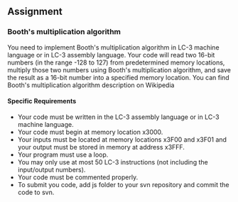 ## Assignment

### Booth's multiplication algorithm

You need to implement Booth's multiplication algorithm in LC-3 machine language or in LC-3 assembly language. Your code will read two 16-bit numbers (in the range -128 to 127) from predetermined memory locations, multiply those two numbers using Booth's multiplication algorithm, and save the result as a 16-bit number into a specified memory location.
You can find Booth's multiplication algorithm description on Wikipedia

#### Specific Requirements

- Your code must be written in the LC-3 assembly language or in LC-3 machine language.
- Your code must begin at memory location x3000.
- Your inputs must be located at memory locations x3F00 and x3F01 and your output must be stored in memory at address x3FFF.
- Your program must use a loop.
- You may only use at most 50 LC-3 instructions (not including the input/output numbers).
- Your code must be commented properly.
- To submit you code, add js folder to your svn repository and commit the code to svn.

